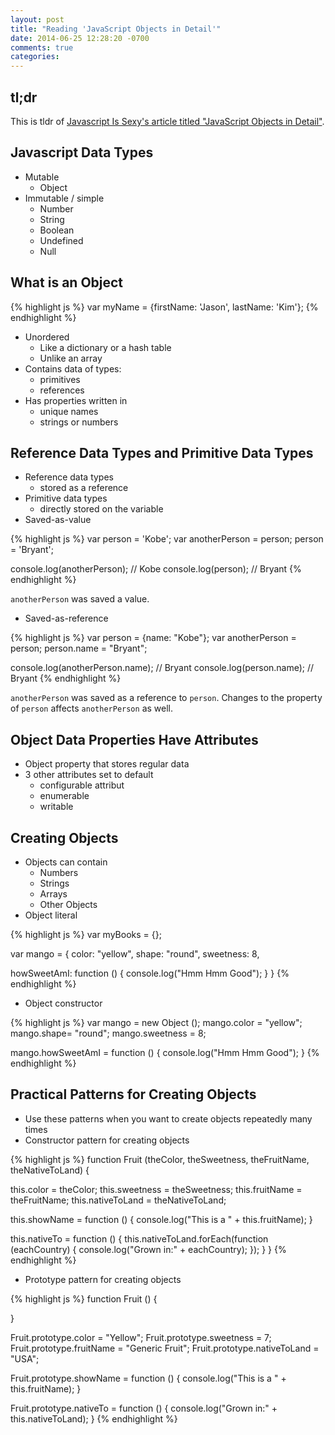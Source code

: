 ```yaml
---
layout: post
title: "Reading 'JavaScript Objects in Detail'"
date: 2014-06-25 12:28:20 -0700
comments: true
categories:
---
```


## tl;dr

This is tldr of [Javascript Is Sexy's article titled "JavaScript Objects in Detail"](http://javascriptissexy.com/javascript-objects-in-detail/).

## Javascript Data Types

- Mutable
  - Object
- Immutable / simple
  - Number
  - String
  - Boolean
  - Undefined
  - Null

## What is an Object

{% highlight js %}
var myName = {firstName: 'Jason', lastName: 'Kim'};
{% endhighlight %}

- Unordered
  - Like a dictionary or a hash table
  - Unlike an array
- Contains data of types:
  - primitives
  - references
- Has properties written in
  - unique names
  - strings or numbers

## Reference Data Types and Primitive Data Types

- Reference data types
  - stored as a reference
- Primitive data types
  - directly stored on the variable
- Saved-as-value

{% highlight js %}
var person = 'Kobe';
var anotherPerson = person;
person = 'Bryant';

console.log(anotherPerson); // Kobe
console.log(person); // Bryant
{% endhighlight %}

  `anotherPerson` was saved a value.
- Saved-as-reference

{% highlight js %}
var person = {name: "Kobe"};
var anotherPerson = person;
person.name = "Bryant";

console.log(anotherPerson.name); // Bryant
console.log(person.name); // Bryant
{% endhighlight %}

  `anotherPerson` was saved as a reference to `person`. Changes to the property of `person` affects `anotherPerson` as well.

## Object Data Properties Have Attributes

- Object property that stores regular data
- 3 other attributes set to default
  - configurable attribut
  - enumerable
  - writable

## Creating Objects

- Objects can contain
  - Numbers
  - Strings
  - Arrays
  - Other Objects
- Object literal

{% highlight js %}
var myBooks = {};

var mango = {
  color: "yellow",
  shape: "round",
  sweetness: 8,

  howSweetAmI: function () {
    console.log("Hmm Hmm Good");
  }
}
{% endhighlight %}
- Object constructor

{% highlight js %}
var mango =  new Object ();
mango.color = "yellow";
mango.shape= "round";
mango.sweetness = 8;

mango.howSweetAmI = function () {
  console.log("Hmm Hmm Good");
}
{% endhighlight %}

## Practical Patterns for Creating Objects

- Use these patterns when you want to create objects
  repeatedly many times
- Constructor pattern for creating objects

{% highlight js %}
function Fruit (theColor, theSweetness, theFruitName, theNativeToLand) {

  this.color = theColor;
  this.sweetness = theSweetness;
  this.fruitName = theFruitName;
  this.nativeToLand = theNativeToLand;

  this.showName = function () {
    console.log("This is a " + this.fruitName);
  }

  this.nativeTo = function () {
    this.nativeToLand.forEach(function (eachCountry)  {
      console.log("Grown in:" + eachCountry);
    });
  }
}
{% endhighlight %}
- Prototype pattern for creating objects

{% highlight js %}
function Fruit () {

}

Fruit.prototype.color = "Yellow";
Fruit.prototype.sweetness = 7;
Fruit.prototype.fruitName = "Generic Fruit";
Fruit.prototype.nativeToLand = "USA";

Fruit.prototype.showName = function () {
  console.log("This is a " + this.fruitName);
}

Fruit.prototype.nativeTo = function () {
  console.log("Grown in:" + this.nativeToLand);
}
{% endhighlight %}
